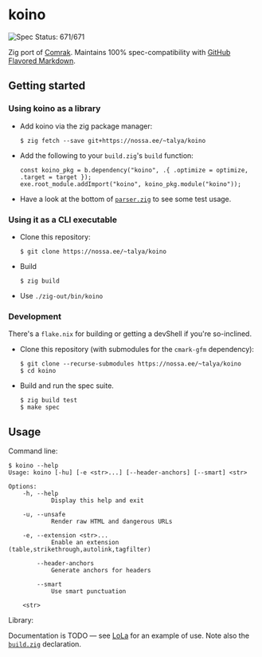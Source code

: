 # koino

![Spec Status: 671/671](https://img.shields.io/badge/specs-671%2F671-brightgreen.svg)

Zig port of [Comrak](https://github.com/kivikakk/comrak).  Maintains 100% spec-compatibility with [GitHub Flavored Markdown](https://github.github.com/gfm/).


## Getting started

### Using koino as a library

* Add koino via the zig package manager:
  ```console
  $ zig fetch --save git+https://nossa.ee/~talya/koino
  ```
 
* Add the following to your `build.zig`'s `build` function:
  ```zig
  const koino_pkg = b.dependency("koino", .{ .optimize = optimize, .target = target });
  exe.root_module.addImport("koino", koino_pkg.module("koino"));
  ```

* Have a look at the bottom of [`parser.zig`](src/parser.zig) to see some test usage.


### Using it as a CLI executable

* Clone this repository:
  ```console
  $ git clone https://nossa.ee/~talya/koino
  ```
* Build
  ```console
  $ zig build
  ```
* Use `./zig-out/bin/koino`


### Development

There's a `flake.nix` for building or getting a devShell if you're so-inclined.

* Clone this repository (with submodules for the `cmark-gfm` dependency):
  ```console
  $ git clone --recurse-submodules https://nossa.ee/~talya/koino
  $ cd koino
  ```

* Build and run the spec suite.

  ```console
  $ zig build test
  $ make spec
  ```


## Usage

Command line:

```console
$ koino --help
Usage: koino [-hu] [-e <str>...] [--header-anchors] [--smart] <str>

Options:
    -h, --help
            Display this help and exit

    -u, --unsafe
            Render raw HTML and dangerous URLs

    -e, --extension <str>...
            Enable an extension (table,strikethrough,autolink,tagfilter)

        --header-anchors
            Generate anchors for headers

        --smart
            Use smart punctuation

    <str>
```

Library:

Documentation is TODO — see [LoLa](https://github.com/MasterQ32/LoLa/blob/d02b0e6774fedbe07276d8af51e1a305cc58fb34/src/tools/render-md-page.zig#L157) for an example of use. Note also the [`build.zig`](https://github.com/MasterQ32/LoLa/blob/d02b0e6774fedbe07276d8af51e1a305cc58fb34/build.zig#L41-L50) declaration.

